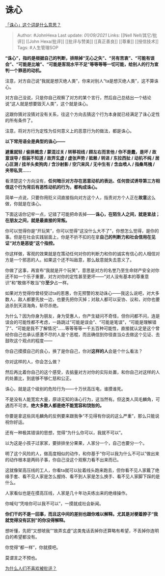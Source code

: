 # 诛心
[「诛心」这个词是什么意思？](https://www.zhihu.com/question/27533590/answer/2093678449)

> Author: #JohnHexa 
Last update: *01/09/2021* 
Links: [[Nell Nell/其它/批评]] [[John Hexa/批评]] [[批评与赞美]] [[真正善良]] [[尊重]] [[授信技术]]
Tags:  #人生管理SOP 
  

**“诛心”，指的是根据自己的判断，排除掉“无心之失”、“另有苦衷”、“可能有误会”、“可能是比喻”、“可能是客观水平不足”等等等等一切可能，给别人的行为宣判一个罪恶的动机。**

注意，对方自己说“我就是想灭绝人类”，你来对别人“ta是想灭绝人类”，这不算诛心。

对方自己没说，只是你自己观察了对方的某个言行，然后自己总结出一个结论说“这人就是想要毁灭人类”，这个就是诛心。

这跟你猜对没猜对没有关系，往这个方向去猜这个行为本身就已经满足了诛心定性的所有条件了。

注意，将对方行为定性为任何意义上的恶意行为的做法，都是诛心。

**以下常用语全是典型的诛心——**

**避重就轻 / 偷换概念 / 蒙混过关 / 转移视线 / 顾左右而言他 / 你不是蠢，是坏 / 故意误导 / 假装不知道 / 故弄玄虚 / 虚张声势 / 抵赖 / 转进 / 东拉西扯 / 动机不纯 / 居心叵测 / 挂羊头卖狗肉 / 含沙射影 / 空穴来风 / 无中生有 / 含血喷人 / 指桑骂槐 / 夹带私货……**

看清楚这个方向没有，**任何暗示对方存在恶意动机的表达、任何尝试诱导第三方相信这个行为背后有恶性动机的行为，都构成诛心。**

简单一点说，只要你用贬义词直接指向对方这个人，指责对方个人正在**故意**这么做，你就是在诛心。

下面这话你记牢一点，记错了可能把命丢掉——**诛心，在陌生人之间，就是宣战；在朋友之间，就是最直接的背叛。**

你可以觉得你是“开玩笑”，你可以觉得“这没什么大不了”，你想怎么觉得，是你的事。但是在社会实践层面上，你是不折不扣的在拿**自己的判断力和社会信用在见证“对方是恶徒”这个指控。**

你这样做，客观的效果就是在策动任何对你的判断力和你的诚实有信心的人相信对方是一个邪恶的人。如果这个还不叫敌意，那么敌意就失去意义了。

你做了这事，再宣布“我就是开个玩笑”，意思是对方的名誉乃至生命财产安全对你还不如一个乐子重要，对方对你的定性甚至更坏——“对人没有基本的尊重意识”和“敢做不敢当”你**至少**占一样。

如果对方觉得你曾经受过ta的恩惠，你无预警的发动诛心——我这么说吧，对大多数人，敌人都要先放一边，也要先把你灭掉；对敌人都可以妥协、议和，对你也要追杀到天涯海角，斩尽杀绝。

为什么？因为你身为朋友，身为受惠人，你产生疑问不奇怪，但你问都不问，连是误会的可能性都不考虑，一路跳过“可能是误会”、“可能是笔误”，“可能是理解错了”、“可能是我不了解情况”……等等等等一千五百种可能性，直接就认定是这个曾经你自己也承认感激不尽的人是个恶棍，而且确信到你径直当众去做这个见证、去鼓吹这个观点的程度——

你自己摸摸自己的良心，换了是你自己，你对**这样的人**会是个什么看法？

你对这样的人，你会怎么做？

然后再比着你自己的这个感受，去掂量对方对你的实际处置，和你自己对这样的人的处置比，到底够不够仁慈和公正。

  

诛心，就是这个级别的危险行为——十万伏高压电，谁摸谁死。

不是没有人能宽宏大量，原谅无知的诛心行为，这当然有。但这类人凤毛麟角，可遇而不可求。**绝大多数人都是绝不能宽容和饶恕的。**

你要是拿这些凤毛麟角的反例要来跟我争“不见得有你说的这么严重”，那么只能说祝你好运。

还有一种极其错误的思想，觉得“为什么你可以，我就不可以”。

以为这是小孩子过家家，要排排坐分果果，人家分一个，自己也要分一个。

明了这个风险的人，做高度相似的动作，和你基于“你可以我为什么不可以”做出来的动作根本是两码子事，你自己没这个观察力看不出来而已。

这就像架高压线的工人，你看ta就可以扯着线头跑来跑去，但你看不见人家戴了绝缘手套、看不见人家是怎么握持、看不到人家是怎么换手、看不见人家脚下踩的是什么。

人家看似也是在摸高压线，人家是几十年功夫练出来的绝缘操作。

你喊句“凭啥你可以我不可以”，一摸就成社会新闻。

**你们干的不是一回事，而且这中间的差别也跟你难以解释。尤其是对梗着脖子“我就觉得没有区别”的你没得解释。**

想听懂，先把“又想唬我”“故弄玄虚”这类鬼话丢掉你还算略有希望，不丢掉你连明白的希望都没有。

你觉得“都一样”，你就摸吧。

莫谓言之不预也。

[](https://www.zhihu.com/question/21062014/answer/1011783718)

  

[为什么人们不喜欢被批评？](https://www.zhihu.com/question/22987136/answer/1434894604)